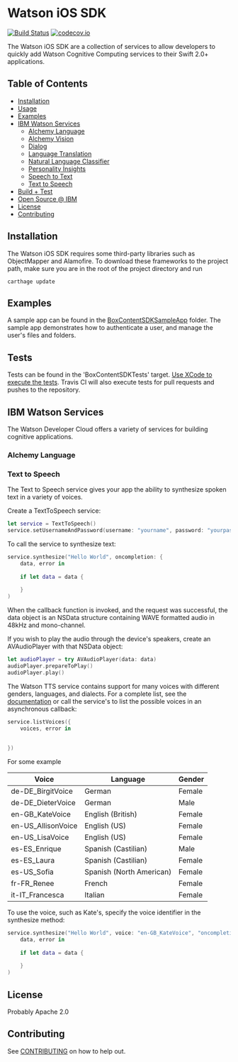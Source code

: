 # Watson iOS SDK


[![Build Status](https://magnum.travis-ci.com/IBM-MIL/Watson-iOS-SDK.svg?token=YPHGLjpSd2i3xBsMhsyL&branch=master)](https://magnum.travis-ci.com/IBM-MIL/Watson-iOS-SDK) [![codecov.io](http://codecov.io/github/IBM-MIL/Watson-iOS-SDK/coverage.svg?branch=develop)](https://codecov.io/github/IBM-MIL/Watson-iOS-SDK?branch=develop)

The Watson iOS SDK are a collection of services to allow developers to quickly add Watson Cognitive Computing services to their Swift 2.0+ applications.

## Table of Contents
* [Installation](#installation)
* [Usage](#usage)
* [Examples](#examples)
* [IBM Watson Services](#ibm-watson-services)
	* [Alchemy Language](#alchemy-language)
	* [Alchemy Vision](#alchemy-vision)
	* [Dialog](#dialog)
	* [Language Translation](#language-translation)
	* [Natural Language Classifier](#natural-language-classifier)
	* [Personality Insights](#personality-insights)
	* [Speech to Text](#speech-to-text)	
	* [Text to Speech](#text-to-speech)
* [Build + Test](#build--test)
* [Open Source @ IBM](#open-source--ibm)
* [License](#license)
* [Contributing](#contributing)

## Installation

The Watson iOS SDK requires some third-party libraries such as ObjectMapper and Alamofire. To download these frameworks to the project path, make sure you are in the root of the project directory and run 

``` 
carthage update
```

## Examples 


A sample app can be found in the [BoxContentSDKSampleApp](../../tree/master/BoxContentSDKSampleApp) folder. The sample app demonstrates how to authenticate a user, and manage the user's files and folders.


## Tests

Tests can be found in the 'BoxContentSDKTests' target. [Use XCode to execute the tests](https://developer.apple.com/library/ios/recipes/xcode_help-test_navigator/RunningTests/RunningTests.html#//apple_ref/doc/uid/TP40013329-CH4-SW1). Travis CI will also execute tests for pull requests and pushes to the repository.

## IBM Watson Services

The Watson Developer Cloud offers a variety of services for building cognitive applications.


### Alchemy Language


### Text to Speech

The Text to Speech service gives your app the ability to synthesize spoken text in a variety of voices.

Create a TextToSpeech service:

```swift
let service = TextToSpeech()
service.setUsernameAndPassword(username: "yourname", password: "yourpass")
```

To call the service to synthesize text:

```swift 
service.synthesize("Hello World", oncompletion: {
	data, error in 
	
	if let data = data {
	
	}
)
```

When the callback function is invoked, and the request was successful, the data object is an NSData structure containing WAVE formatted audio in 48kHz and mono-channel.

If you wish to play the audio through the device's speakers, create an AVAudioPlayer with that NSData object:

``` swift
let audioPlayer = try AVAudioPlayer(data: data)
audioPlayer.prepareToPlay()
audioPlayer.play()
```

The Watson TTS service contains support for many voices with different genders, languages, and dialects. For a complete list, see the [documentation](http://www.ibm.com/smarterplanet/us/en/ibmwatson/developercloud/doc/text-to-speech/using.shtml#voices) or call the service's to list the possible voices in an asynchronous callback:

```swift
service.listVoices({
	voices, error in
	
	
})
```

For some example

Voice        | Language    | Gender
------------ | ----------- | --------------- 
de-DE_BirgitVoice     | German               | Female
de-DE_DieterVoice     | German               | Male
en-GB_KateVoice       | English (British)    | Female
en-US_AllisonVoice    | English (US)         | Female
en-US_LisaVoice       | English (US)         | Female
es-ES_Enrique         | Spanish (Castilian)  | Male
es-ES_Laura           | Spanish (Castilian)  | Female
es-US_Sofia           | Spanish (North American) | Female
fr-FR_Renee           | French               | Female
it-IT_Francesca       | Italian              | Female

To use the voice, such as Kate's, specify the voice identifier in the synthesize method:

```swift
service.synthesize("Hello World", voice: "en-GB_KateVoice", "oncompletion: {
	data, error in 
	
	if let data = data {
	
	}
)
```



## License

Probably Apache 2.0

## Contributing

See [CONTRIBUTING](CONTRIBUTING.md) on how to help out.

[personality_insights]: http://www.ibm.com/smarterplanet/us/en/ibmwatson/developercloud/doc/personality-insights/
[language_identification]: http://www.ibm.com/smarterplanet/us/en/ibmwatson/developercloud/doc/lidapi/
[machine_translation]: http://www.ibm.com/smarterplanet/us/en/ibmwatson/developercloud/doc/mtapi/
[document_conversion]: http://www.ibm.com/smarterplanet/us/en/ibmwatson/developercloud/doc/document-conversion/
[relationship_extraction]: http://www.ibm.com/smarterplanet/us/en/ibmwatson/developercloud/doc/sireapi/
[language_translation]: http://www.ibm.com/smarterplanet/us/en/ibmwatson/developercloud/doc/language-translation/
[visual_recognition]: http://www.ibm.com/smarterplanet/us/en/ibmwatson/developercloud/doc/visual-recognition/
[tradeoff_analytics]: http://www.ibm.com/smarterplanet/us/en/ibmwatson/developercloud/doc/tradeoff-analytics/
[text_to_speech]: http://www.ibm.com/smarterplanet/us/en/ibmwatson/developercloud/doc/text-to-speech/
[speech_to_text]: http://www.ibm.com/smarterplanet/us/en/ibmwatson/developercloud/doc/speech-to-text/
[tone-analyzer]: http://www.ibm.com/smarterplanet/us/en/ibmwatson/developercloud/doc/tone-analyzer/
[dialog]: http://www.ibm.com/smarterplanet/us/en/ibmwatson/developercloud/doc/dialog/
[concept-insights]: https://www.ibm.com/smarterplanet/us/en/ibmwatson/developercloud/doc/concept-insights/
[visual_insights]: http://www.ibm.com/smarterplanet/us/en/ibmwatson/developercloud/doc/visual-insights/

[alchemy_language]: http://www.alchemyapi.com/products/alchemylanguage
[sentiment_analysis]: http://www.alchemyapi.com/products/alchemylanguage/sentiment-analysis
[alchemy_vision]: http://www.alchemyapi.com/products/alchemyvision
[alchemy_data_news]: http://www.alchemyapi.com/products/alchemydata-news


